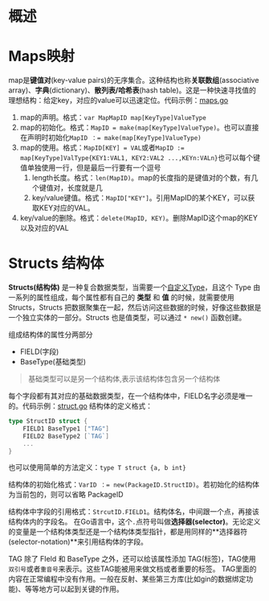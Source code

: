 # 概述

# Maps映射
map是**键值对**(key-value pairs)的无序集合。这种结构也称**关联数组**(associative array)、**字典**(dictionary)、**散列表/哈希表**(hash table)。这是一种快速寻找值的理想结构：给定key，对应的value可以迅速定位。代码示例：[maps.go](/4.arrays_slices_maps/maps.go)
1. map的声明。格式：`var MapMapID map[KeyType]ValueType`
2. map的初始化。格式：`MapID = make(map[KeyType]ValueType)`。也可以直接在声明时初始化`MapID ：= make(map[KeyType]ValueType)`
3. map的使用。格式：`MapID[KEY] = VAL`或者`MapID := map[KeyType]ValType{KEY1:VAL1, KEY2:VAL2 ...,KEYn:VALn}`也可以每个键值单独使用一行，但是最后一行要有一个逗号
   1. length长度。格式：`len(MapID)`。map的长度指的是键值对的个数，有几个键值对，长度就是几
   2. key/value键值。格式：`MapID["KEY"]`。引用MapID的某个KEY，可以获取KEY对应的VAL。
5. key/value的删除。格式：`delete(MapID, KEY)`。删除MapID这个map的KEY以及对应的VAL

# Structs 结构体
**Structs(结构体)** 是一种复合数据类型，当需要一个[自定义Type](/1.Type/README.md)，且这个 Type 由一系列的属性组成，每个属性都有自己的 **类型** 和 **值** 的时候，就需要使用 Structs，Structs 把数据聚集在一起，然后访问这些数据的时候，好像这些数据是一个独立实体的一部分。Structs 也是值类型，可以通过 `* new()` 函数创建。

组成结构体的属性分两部分
* FIELD(字段)
* BaseType(基础类型)
> 基础类型可以是另一个结构体,表示该结构体包含另一个结构体

每个字段都有其对应的基础数据类型，在一个结构体中，FIELD名字必须是唯一的。代码示例：[struct.go](/7.structs_and_interfaces/struct/struct.go)
结构体的定义格式：
```go
type StructID struct {
	FIELD1 BaseType1 ["TAG"]
	FIELD2 BaseType2 [`TAG`]
	...
}
```
也可以使用简单的方法定义：`type T struct {a, b int}`

结构体的初始化格式：`VarID ：= new(PackageID.StructID)`。若初始化的结构体为当前包的，则可以省略 PackageID

结构体中字段的引用格式：`StrcutID.FIELD1`。结构体名，中间跟一个点，再接该结构体内的字段名。
在Go语言中，这个`.`点符号叫做**选择器(selector)**。无论定义的变量是一个结构体类型还是一个结构体类型指针，都是用同样的**选择器符(selector-notation)**来引用结构体的字段。

TAG
除了 FIeld 和 BaseType 之外，还可以给该属性添加 TAG(标签)，TAG使用`双引号`或者`重音号`来表示。这些TAG能被用来做文档或者重要的标签。
TAG里面的内容在正常编程中没有作用。一般在反射、某些第三方库(比如gin的数据绑定功能)、等等地方可以起到关键的作用。